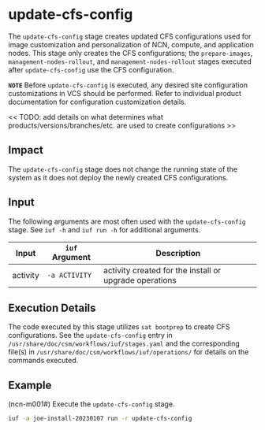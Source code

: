 # update-cfs-config

The `update-cfs-config` stage creates updated CFS configurations used for image customization and personalization of NCN, compute, and application nodes. This stage only creates the CFS configurations; the `prepare-images`, `management-nodes-rollout`, and `management-nodes-rollout` stages executed after `update-cfs-config` use the CFS configuration.

**`NOTE`** Before `update-cfs-config` is executed, any desired site configuration customizations in VCS should be performed. Refer to individual product documentation for configuration customization details.

<< TODO: add details on what determines what products/versions/branches/etc. are used to create configurations >>

## Impact

The `update-cfs-config` stage does not change the running state of the system as it does not deploy the newly created CFS configurations.

## Input

The following arguments are most often used with the `update-cfs-config` stage. See `iuf -h` and `iuf run -h` for additional arguments.

| Input           | `iuf` Argument | Description |
| --------------- | -------------- | ----------- |
| activity        | `-a ACTIVITY`  | activity created for the install or upgrade operations |

## Execution Details

The code executed by this stage utilizes `sat bootprep` to create CFS configurations. See the `update-cfs-config` entry in `/usr/share/doc/csm/workflows/iuf/stages.yaml` and the corresponding file(s) in `/usr/share/doc/csm/workflows/iuf/operations/` for details on the commands executed.

## Example

(ncn-m001#) Execute the `update-cfs-config` stage.

```bash
iuf -a joe-install-20230107 run -r update-cfs-config
```
